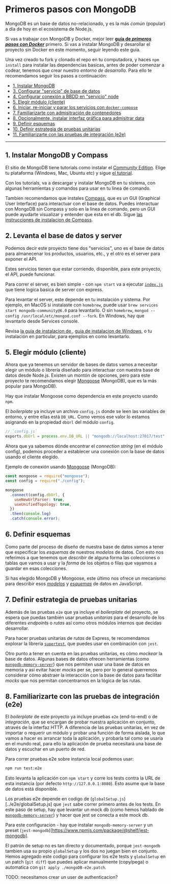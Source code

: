 # Primeros pasos con MongoDB

MongoDB es un base de datos no-relacionado, y es la más _común_ (popular)
a día de hoy en el ecosistema de Node.js.

Si vas a trabajar con MongoDB y Docker, mejor leer [**guía de _primeros pasos con Docker_**](./GETTING-STARTED-DOCKER.md) primero. Si vas a instalar MongoDB y desarollar el proyecto sin
Docker en este momento, seguir leyendo este guia.

Una vez creado tu fork y clonado el repo en tu computadora, y haces `npm install`
para instalar las dependencias basicas, antes de poder
comenzar a codear, tenemos que crear nuestro _entorno de desarrollo_.
Para ello te recomendamos seguir los pasos a continuación:

* [1. Instalar MongoDB](#1-instalar-mongodb-y-compass)
* [3. Configurar "servicio" de base de datos](#3-configurar-servicio-de-base-de-datos)
* [4. Configurar conexión a BBDD en "servicio" node](#4-configurar-conexión-a-bbdd-en-servicio-node)
* [5. Elegir módulo (cliente)](#5-elegir-módulo-cliente)
* [6. Iniciar, re-iniciar y parar los servicios con `docker-compose`](#6-iniciar-re-iniciar-y-parar-los-servicios-con-docker-compose)
* [7. Familiarizarte con admisitración de contenedores](#7-familiarizarte-con-admisitración-de-contenedores)
* [8. Opcionalmente, instalar interfaz gráfica para admisitrar data](#8-opcionalmente-instalar-interfaz-gráfica-para-admisitrar-data)
* [9. Definir esquemas](#9-definir-esquemas)
* [10. Definir estrategia de pruebas unitarias](#10-definir-estrategia-de-pruebas-unitarias)
* [11. Familiarizarte con las pruebas de integración (e2e)](#11-familiarizarte-con-las-pruebas-de-integración-e2e)

***

## 1. Instalar MongoDB y Compass

El sitio de MongoDB tiene tutorials como instalar el [Community Edition](https://www.mongodb.com/docs/compass/current/install/).
Elige tu plataforma (Windows, Mac, Ubuntu etc) y sigue [el tutorial](https://www.mongodb.com/docs/manual/installation/#mongodb-installation-tutorials).

Con los tutorials, va a descargar y instalar MongoDB en tu sistema, con algunas
herramientas y comandos para usar en tu linea de comando.

Tambien recomendamos que instales [Compass](https://www.mongodb.com/products/compass), que es
un GUI (Graphical User Interface) para interactuar con el base de datos. Puedes interactuar
con MongoDB sin Compass y solo en la linea de comando, pero un GUI puede ayudarte visualizar
y entender que esta en el db. Sigue [las
instrucciones de instalacion de Compass](https://www.mongodb.com/docs/compass/current/install/).


## 2. Levanta el base de datos y server

Podemos decir este proyecto tiene dos "servicios", uno es el base de datos para almanecenar
los productos, usuarios, etc., y el otro es el server para exponer el API.

Estes servicios tienen que estar corriendo, disponible, para este proyecto, el API,
puede funcionar.

Para correr el server, es bien simple - con `npm start` va a ejecutar 
[`index.js`](../index.js) que tiene logica basica de server con express.

Para levantar el server, este depende en tu instalación y sistema. 
Por ejemplo, en MacOS si instalaste con `homebrew`, puede usar 
`brew services start mongodb-community@6.0` para levantarlo. O sin `homebrew`,
`mongod --config /usr/local/etc/mongod.conf --fork`. En Windows, hay que levantarlo
desde Services console.

Revisa [la guia de instalacion de
](https://www.mongodb.com/docs/manual/tutorial/install-mongodb-on-os-x/#run-mongodb-community-edition), 
[guia de instalacion de Windows](https://www.mongodb.com/docs/manual/tutorial/install-mongodb-on-windows/#run-mongodb-community-edition-as-a-windows-service), o tu instalación en particular, para
ejemplos en como levantarlo.

## 5. Elegir módulo (cliente)

Ahora que ya tenemos un servidor de bases de datos vamos a necesitar elegir un
módulo o librería diseñado para interactuar con nuestra base de datos desde
Node.js. Existen un montón de opciones, pero para este proyecto te recomendamos
elegir [Mongoose](https://mongoosejs.com/) (MongoDB), que es la más popular para MongoDB).

Hay que instalar Mongoose como dependencia en este proyecto usando `npm`.

El _boilerplate_ ya incluye un archivo `config.js` donde se leen las
variables de entorno, y entre ellas está `DB_URL`. Como vemos ese valor lo
estamos asignando en la propiedad `dbUrl` del módulo `config`.

```js
// `config.js`
exports.dbUrl = process.env.DB_URL || "mongodb://localhost:27017/test";
```

Ahora que ya sabemos dónde encontrar el _connection string_ (en el módulo
config), podemos proceder a establecer una conexión con la base de datos
usando el cliente elegido.

Ejemplo de conexión usando [Mongoose](https://mongoosejs.com/) (MongoDB):

```js
const mongoose = require("mongoose");
const config = require("./config");

mongoose
  .connect(config.dbUrl, {
    useNewUrlParser: true,
    useUnifiedTopology: true,
  })
  .then(console.log)
  .catch(console.error);
```

## 6. Definir esquemas

Como parte del proceso de diseño de nuestra base de datos vamos a tener que
especificar los _esquemas_ de nuestros _modelos_ de datos. Con esto nos
referimos a que tenemos que _describir_ de alguna forma las colecciones o
tablas que vamos a usar y la _forma_ de los objetos o filas que vayamos a
guardar en esas colecciones.

Si has elegido MongoDB y Mongoose, este último nos ofrece un mecanismo para
describir esos [_modelos_](https://mongoosejs.com/docs/models.html) y
[_esquemas_](https://mongoosejs.com/docs/guide.html) de datos en JavaScript.

## 7. Definir estrategia de pruebas unitarias

Además de las pruebas `e2e` que ya incluye el _boilerplate_ del proyecto, se
espera que puedas también usar pruebas _unitarias_ para el desarrollo de los
diferentes _endpoints_ o _rutas_ así como otros módulos internos que decidas
desarrollar.

Para hacer pruebas unitarias de _rutas_ de Express, te recomendamos explorar la
librería [`supertest`](https://www.npmjs.com/package/supertest), que puedes usar
en combinación con `jest`.

Otro punto a tener en cuenta en las pruebas unitarias, es cómo _mockear_ la base
de datos. Algunas bases de datos ofrecen herramientas (como
[`mongodb-memory-server`](https://github.com/nodkz/mongodb-memory-server)) que
nos permiten usar una base de datos en memoria y así evitar hacer _mocks_ per
se, pero por lo general querremos considerar cómo abstraer la interacción
con la base de datos para facilitar _mocks_ que nos permitan concentrarnos en
la lógica de las rutas.

## 8. Familiarizarte con las pruebas de integración (e2e)

El _boilerplate_ de este proyecto ya incluye pruebas `e2e` (end-to-end) o de
_integración_, que se encargan de probar nuestra aplicación en conjunto,
através de la interfaz HTTP. A diferencia de las pruebas unitarias, en vez
de importar o requerir un módulo y probar una función de forma aislada, lo que
vamos a hacer es arrancar toda la aplicación, y probarla tal como se usaría en
el mundo real, para ello la aplicación de prueba necesitará una base de datos y
escuchar en un puerto de red.

Para correr pruebas e2e sobre instancia local podemos usar:

```sh
npm run test:e2e
```

Esto levanta la aplicación con `npm start` y corre los tests contra la URL de
esta instancia (por defecto `http://127.0.0.1:8080`). Esto asume que la base de
datos está disponible.

Los pruebas e2e depende en codigo de (`globalSetup.js`)[../e2e/globalSetup.js] que `jest`
sabe correr primero antes de los tests. En este paso de setup, hay que levantar un 
mock db (como hemos hablado de [`mongodb-memory-server`](https://github.com/nodkz/mongodb-memory-server))
y hacer que jest se conecta a este mock db.

Para este configuracion - hay que instalar `mongodb-memory-server` y un preset (`jest-mongodb`)[https://www.npmjs.com/package/@shelf/jest-mongodb].

El patrón de setup no es tan directo y documentado, porque `jest-mongodb` tambien usa su propio `globalSetup`
y los dos no juegan bien en conjunto. Hemos agregado este codigo para configurar los e2e tests
y `globalSetup` en un patch (`git diff`) que puedes aplicar manualmente (copy/pega) o automatica con
`git apply ./mongoDB-e2e.patch`.

TODO: necesitamos crear un user de authenticacion?
